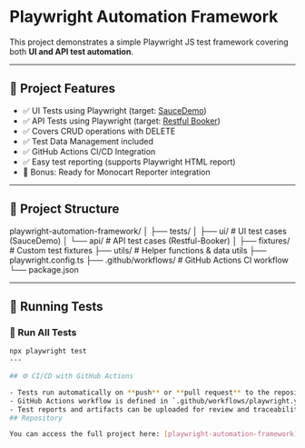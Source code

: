 # Playwright Automation Framework

This project demonstrates a simple Playwright JS test framework covering both **UI and API test automation**.

---

## 🚀 Project Features

- ✅ UI Tests using Playwright (target: [SauceDemo](https://www.saucedemo.com/))
- ✅ API Tests using Playwright (target: [Restful Booker](https://restful-booker.herokuapp.com/))
- ✅ Covers CRUD operations with DELETE
- ✅ Test Data Management included
- ✅ GitHub Actions CI/CD Integration
- ✅ Easy test reporting (supports Playwright HTML report)
- 🏅 Bonus: Ready for Monocart Reporter integration
---

## 📁 Project Structure

playwright-automation-framework/
│
├── tests/
│ ├── ui/ # UI test cases (SauceDemo)
│ └── api/ # API test cases (Restful-Booker)
│
├── fixtures/ # Custom test fixtures
├── utils/ # Helper functions & data utils
├── playwright.config.ts
├── .github/workflows/ # GitHub Actions CI workflow
└── package.json


---

## 🧪 Running Tests

### 🔹 Run All Tests

```bash
npx playwright test
---

## ⚙️ CI/CD with GitHub Actions

- Tests run automatically on **push** or **pull request** to the repository.
- GitHub Actions workflow is defined in `.github/workflows/playwright.yml`.
- Test reports and artifacts can be uploaded for review and traceability.
## Repository

You can access the full project here: [playwright-automation-framework](https://github.com/Simbulele2024/playwright-automation-framework)

